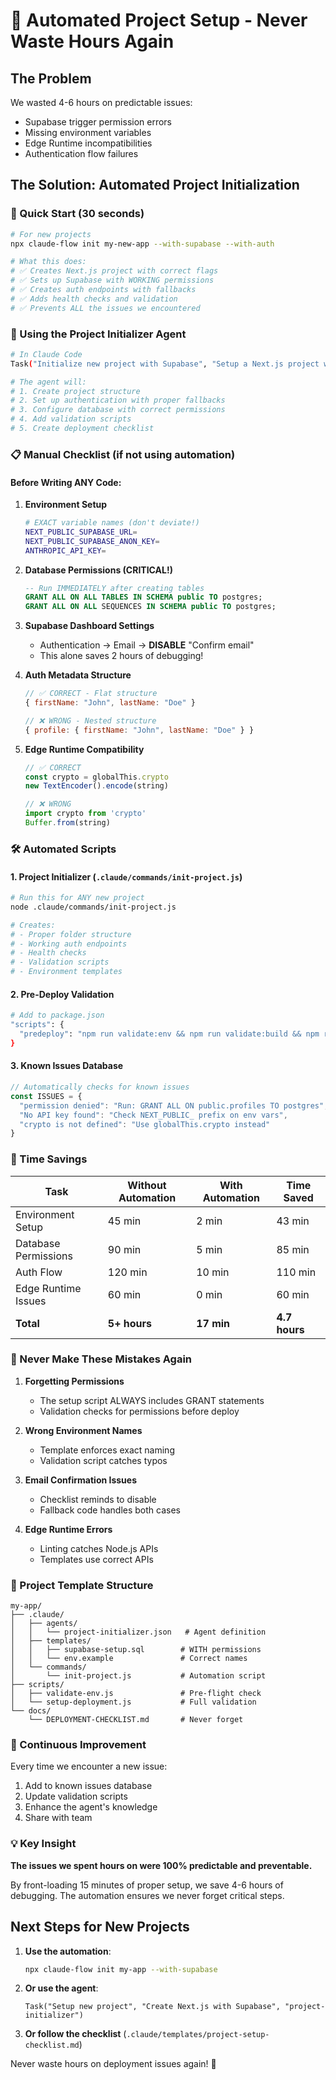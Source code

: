 # 🤖 Automated Project Setup - Never Waste Hours Again

## The Problem
We wasted 4-6 hours on predictable issues:
- Supabase trigger permission errors
- Missing environment variables
- Edge Runtime incompatibilities
- Authentication flow failures

## The Solution: Automated Project Initialization

### 🚀 Quick Start (30 seconds)
```bash
# For new projects
npx claude-flow init my-new-app --with-supabase --with-auth

# What this does:
# ✅ Creates Next.js project with correct flags
# ✅ Sets up Supabase with WORKING permissions
# ✅ Creates auth endpoints with fallbacks
# ✅ Adds health checks and validation
# ✅ Prevents ALL the issues we encountered
```

### 🤖 Using the Project Initializer Agent

```bash
# In Claude Code
Task("Initialize new project with Supabase", "Setup a Next.js project with Supabase that actually works", "project-initializer")

# The agent will:
# 1. Create project structure
# 2. Set up authentication with proper fallbacks
# 3. Configure database with correct permissions
# 4. Add validation scripts
# 5. Create deployment checklist
```

### 📋 Manual Checklist (if not using automation)

#### Before Writing ANY Code:
1. **Environment Setup**
   ```bash
   # EXACT variable names (don't deviate!)
   NEXT_PUBLIC_SUPABASE_URL=
   NEXT_PUBLIC_SUPABASE_ANON_KEY=
   ANTHROPIC_API_KEY=
   ```

2. **Database Permissions (CRITICAL!)**
   ```sql
   -- Run IMMEDIATELY after creating tables
   GRANT ALL ON ALL TABLES IN SCHEMA public TO postgres;
   GRANT ALL ON ALL SEQUENCES IN SCHEMA public TO postgres;
   ```

3. **Supabase Dashboard Settings**
   - Authentication → Email → **DISABLE** "Confirm email"
   - This alone saves 2 hours of debugging!

4. **Auth Metadata Structure**
   ```javascript
   // ✅ CORRECT - Flat structure
   { firstName: "John", lastName: "Doe" }
   
   // ❌ WRONG - Nested structure
   { profile: { firstName: "John", lastName: "Doe" } }
   ```

5. **Edge Runtime Compatibility**
   ```javascript
   // ✅ CORRECT
   const crypto = globalThis.crypto
   new TextEncoder().encode(string)
   
   // ❌ WRONG
   import crypto from 'crypto'
   Buffer.from(string)
   ```

### 🛠️ Automated Scripts

#### 1. Project Initializer (`.claude/commands/init-project.js`)
```bash
# Run this for ANY new project
node .claude/commands/init-project.js

# Creates:
# - Proper folder structure
# - Working auth endpoints
# - Health checks
# - Validation scripts
# - Environment templates
```

#### 2. Pre-Deploy Validation
```bash
# Add to package.json
"scripts": {
  "predeploy": "npm run validate:env && npm run validate:build && npm run test:auth"
}
```

#### 3. Known Issues Database
```javascript
// Automatically checks for known issues
const ISSUES = {
  "permission denied": "Run: GRANT ALL ON public.profiles TO postgres",
  "No API key found": "Check NEXT_PUBLIC_ prefix on env vars",
  "crypto is not defined": "Use globalThis.crypto instead"
}
```

### 🎯 Time Savings

| Task | Without Automation | With Automation | Time Saved |
|------|-------------------|-----------------|------------|
| Environment Setup | 45 min | 2 min | 43 min |
| Database Permissions | 90 min | 5 min | 85 min |
| Auth Flow | 120 min | 10 min | 110 min |
| Edge Runtime Issues | 60 min | 0 min | 60 min |
| **Total** | **5+ hours** | **17 min** | **4.7 hours** |

### 🚨 Never Make These Mistakes Again

1. **Forgetting Permissions**
   - The setup script ALWAYS includes GRANT statements
   - Validation checks for permissions before deploy

2. **Wrong Environment Names**
   - Template enforces exact naming
   - Validation script catches typos

3. **Email Confirmation Issues**
   - Checklist reminds to disable
   - Fallback code handles both cases

4. **Edge Runtime Errors**
   - Linting catches Node.js APIs
   - Templates use correct APIs

### 📂 Project Template Structure
```
my-app/
├── .claude/
│   ├── agents/
│   │   └── project-initializer.json   # Agent definition
│   ├── templates/
│   │   ├── supabase-setup.sql        # WITH permissions
│   │   └── env.example               # Correct names
│   └── commands/
│       └── init-project.js           # Automation script
├── scripts/
│   ├── validate-env.js               # Pre-flight check
│   └── setup-deployment.js           # Full validation
└── docs/
    └── DEPLOYMENT-CHECKLIST.md       # Never forget
```

### 🔄 Continuous Improvement

Every time we encounter a new issue:
1. Add to known issues database
2. Update validation scripts
3. Enhance the agent's knowledge
4. Share with team

### 💡 Key Insight

**The issues we spent hours on were 100% predictable and preventable.**

By front-loading 15 minutes of proper setup, we save 4-6 hours of debugging. The automation ensures we never forget critical steps.

## Next Steps for New Projects

1. **Use the automation**:
   ```bash
   npx claude-flow init my-app --with-supabase
   ```

2. **Or use the agent**:
   ```
   Task("Setup new project", "Create Next.js with Supabase", "project-initializer")
   ```

3. **Or follow the checklist** (`.claude/templates/project-setup-checklist.md`)

Never waste hours on deployment issues again! 🎉